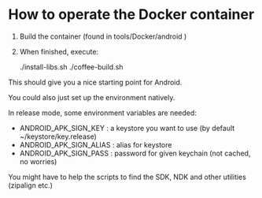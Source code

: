 # How to operate the Docker container
 1. Build the container (found in tools/Docker/android )
 2. When finished, execute:

       ./install-libs.sh
       ./coffee-build.sh

This should give you a nice starting point for Android.

You could also just set up the environment natively.

In release mode, some environment variables are needed:
 - ANDROID_APK_SIGN_KEY : a keystore you want to use (by default ~/keystore/key.release)
 - ANDROID_APK_SIGN_ALIAS : alias for keystore
 - ANDROID_APK_SIGN_PASS : password for given keychain (not cached, no worries)

You might have to help the scripts to find the SDK, NDK and other utilities (zipalign etc.)
